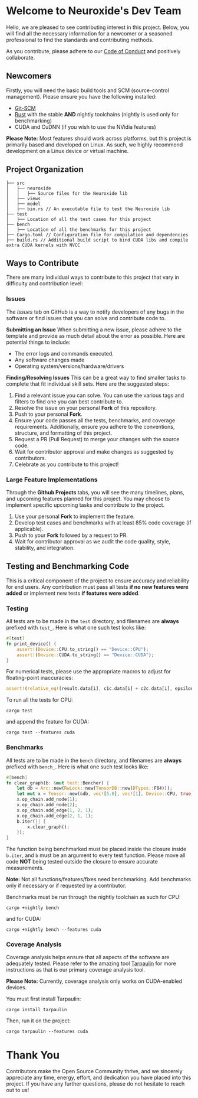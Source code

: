 # Welcome to Neuroxide's Dev Team
Hello, we are pleased to see contributing interest in this project. Below, you will find all the necessary information for a newcomer or a seasoned professional to find the standards and contributing methods. 

As you contribute, please adhere to our [Code of Conduct](https://github.com/DragonflyRobotics/Neuroxide/blob/dev/CODE_OF_CONDUCT.md) and positively collaborate. 

## Newcomers
Firstly, you will need the basic build tools and SCM (source-control management). Please ensure you have the following installed:
* [Git-SCM](https://git-scm.com/)
* [Rust](https://www.rust-lang.org/) with the stable **AND** nightly toolchains (nightly is used only for benchmarking)
* CUDA and CuDNN (if you wish to use the NVidia features)

**Please Note:** Most features should work across platforms, but this project is primarily based and developed on Linux. As such, we highly recommend development on a Linux device or virtual machine.

## Project Organization 
```
├── src
│   ├── neuroxide
│   │   ├── Source files for the Neuroxide lib
│   ├── views
│   ├── model
│   ├── bin.rs // An executable file to test the Neuroxide lib
├── test
│   ├── Location of all the test cases for this project
├── bench
│   ├── Location of all the benchmarks for this project
├── Cargo.toml // Configuration file for compilation and dependencies
├── build.rs // Additional build script to bind CUDA libs and compile extra CUDA kernels with NVCC
```

## Ways to Contribute
There are many individual ways to contribute to this project that vary in difficulty and contribution level:

### Issues
The _Issues_ tab on GitHub is a way to notify developers of any bugs in the software or find issues that you can solve and contribute code to. 

**Submitting an Issue**
When submitting a new issue, please adhere to the template and provide as much detail about the error as possible. Here are potential things to include:
* The error logs and commands executed.
* Any software changes made
* Operating system/versions/hardware/drivers

**Finding/Resolving Issues**
This can be a great way to find smaller tasks to complete that fit individual skill sets. Here are the suggested steps:
1. Find a relevant issue you can solve. You can use the various tags and filters to find one you can best contribute to.
2. Resolve the issue on your personal **Fork** of this repository.
3. Push to your personal **Fork**.
4. Ensure your code passes all the tests, benchmarks, and coverage requirements. Additionally, ensure you adhere to the conventions, structure, and formatting of this project.
5. Request a PR (Pull Request) to merge your changes with the source code.
6. Wait for contributor approval and make changes as suggested by contributors.
7. Celebrate as you contribute to this project!

### Large Feature Implementations
Through the **Github Projects** tabs, you will see the many timelines, plans, and upcoming features planned for this project. You may choose to implement specific upcoming tasks and contribute to the project.
1. Use your personal **Fork** to implement the feature.
2. Develop test cases and benchmarks with at least 85% code coverage (if applicable).
3. Push to your **Fork** followed by a request to PR.
4. Wait for contributor approval as we audit the code quality, style, stability, and integration.

## Testing and Benchmarking Code
This is a critical component of the project to ensure accuracy and reliability for end users. Any contribution must pass all tests **if no new features were added** or implement new tests **if features were added**. 

### Testing
All tests are to be made in the `test` directory, and filenames are **always** prefixed with `test_`. Here is what one such test looks like:
```rust
#[test]
fn print_device() {
    assert!(Device::CPU.to_string() == "Device::CPU");
    assert!(Device::CUDA.to_string() == "Device::CUDA");
}
```

For numerical tests, please use the appropriate macros to adjust for floating-point inaccuracies:
```rust
assert!(relative_eq!(result.data[i], c1c.data[i] + c2c.data[i], epsilon = f64::EPSILON));
```

To run all the tests for CPU:
```
cargo test
```
and append the feature for CUDA:
```
cargo test --features cuda
```

### Benchmarks
All tests are to be made in the `bench` directory, and filenames are **always** prefixed with `bench_`. Here is what one such test looks like:
```rust
#[bench]
fn clear_graph(b: &mut test::Bencher) {
    let db = Arc::new(RwLock::new(TensorDB::new(DTypes::F64)));
    let mut x = Tensor::new(&db, vec![5.0], vec![1], Device::CPU, true);
    x.op_chain.add_node(1);
    x.op_chain.add_node(2);
    x.op_chain.add_edge(1, 2, 1);
    x.op_chain.add_edge(2, 1, 1);
    b.iter(|| {
        x.clear_graph();
    });
}
```
The function being benchmarked must be placed inside the closure inside `b.iter`, and `b` must be an argument to every test function. Please move all code **NOT** being tested outside the closure to ensure accurate measurements.

**Note:** Not all functions/features/fixes need benchmarking. Add benchmarks only if necessary or if requested by a contributor. 

Benchmarks must be run through the nightly toolchain as such for CPU:
```
cargo +nightly bench
```
and for CUDA:
```
cargo +nightly bench --features cuda
```

### Coverage Analysis
Coverage analysis helps ensure that all aspects of the software are adequately tested. Please refer to the amazing tool [Tarpaulin](https://github.com/xd009642/tarpaulin) for more instructions as that is our primary coverage analysis tool.

**Please Note:** Currently, coverage analysis only works on CUDA-enabled devices.

You must first install Tarpaulin:
```
cargo install tarpaulin
```

Then, run it on the project:
```
cargo tarpaulin --features cuda
```

# Thank You
Contributors make the Open Source Community thrive, and we sincerely appreciate any time, energy, effort, and dedication you have placed into this project. If you have any further questions, please do not hesitate to reach out to us!

